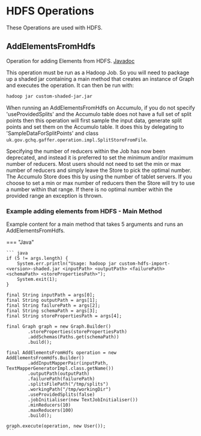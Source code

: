 # HDFS Operations

These Operations are used with HDFS.

## AddElementsFromHdfs

Operation for adding Elements from HDFS. [Javadoc](http://gchq.github.io/Gaffer/uk/gov/gchq/gaffer/hdfs/operation/AddElementsFromHdfs.html)

This operation must be run as a Hadoop Job. So you will need to package up a shaded jar containing a main method that creates an instance of Graph and executes the operation. It can then be run with: 

```bash
hadoop jar custom-shaded-jar.jar
```

When running an AddElementsFromHdfs on Accumulo, if you do not specify 'useProvidedSplits' and the Accumulo table does not have a full set of split points then this operation will first sample the input data, generate split points and set them on the Accumulo table. It does this by delegating to 'SampleDataForSplitPoints' and class `uk.gov.gchq.gaffer.operation.impl.SplitStoreFromFile`.

Specifying the number of reducers within the Job has now been deprecated, and instead it is preferred to set the minimum and/or maximum number of reducers. Most users should not need to set the min or max number of reducers and simply leave the Store to pick the optimal number. The Accumulo Store does this by using the number of tablet servers. If you choose to set a min or max number of reducers then the Store will try to use a number within that range. If there is no optimal number within the provided range an exception is thrown.

### Example adding elements from HDFS - Main Method

Example content for a main method that takes 5 arguments and runs an AddElementsFromHdfs.

=== "Java"

    ``` java
    if (5 != args.length) {
        System.err.println("Usage: hadoop jar custom-hdfs-import-<version>-shaded.jar <inputPath> <outputPath> <failurePath> <schemaPath> <storePropertiesPath>");
        System.exit(1);
    }

    final String inputPath = args[0];
    final String outputPath = args[1];
    final String failurePath = args[2];
    final String schemaPath = args[3];
    final String storePropertiesPath = args[4];

    final Graph graph = new Graph.Builder()
            .storeProperties(storePropertiesPath)
            .addSchemas(Paths.get(schemaPath))
            .build();

    final AddElementsFromHdfs operation = new AddElementsFromHdfs.Builder()
            .addInputMapperPair(inputPath, TextMapperGeneratorImpl.class.getName())
            .outputPath(outputPath)
            .failurePath(failurePath)
            .splitsFilePath("/tmp/splits")
            .workingPath("/tmp/workingDir")
            .useProvidedSplits(false)
            .jobInitialiser(new TextJobInitialiser())
            .minReducers(10)
            .maxReducers(100)
            .build();

    graph.execute(operation, new User());
    ```